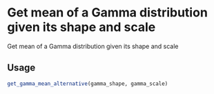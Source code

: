 # Get mean of a Gamma distribution given its shape and scale

Get mean of a Gamma distribution given its shape and scale

## Usage

``` r
get_gamma_mean_alternative(gamma_shape, gamma_scale)
```
